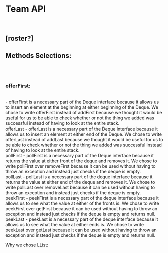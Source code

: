 <h1>Team API </h1></br>
<h2>[roster?] </h2>

<h2> Methods Selections: </h2></br>
    <h3> offerFirst: </h3> </br>
    - offerFirst is a necessary part of the Deque interface because it allows us to insert an element at the beginning at either beginning of the Deque. We chose to write offerFirst instead of addFirst because we thought it would be useful for us to be able to check whether or not the thing we added was successful instead of having to look at the entire stack. 
    </br>
    offerLast - offerLast is a necessary part of the Deque interface because it allows us to insert an element at either end of the Deque. We chose to write offerLast instead of addLast because we thought it would be useful for us to be able to check whether or not the thing we added was successful instead of having to look at the entire stack.
    </br>
    pollFirst - pollFirst is a necessary part of the Deque interface because it returns the value at either front of the deque and removes it. We chose to write pollFirst over removeFirst because it can be used without having to throw an exception and instead just checks if the deque is empty. 
    </br>
    pollLast - pollLast is a necessary part of the deque interface because it returns the value at either end of the deque and removes it. We chose to write pollLast over removeLast because it can be used without having to throw an exception and instead just checks if the deque is empty. 
    </br>
    peekFirst - peekFirst is a necessary part of the deque interface because it allows us to see what the value at either of the fronts is. We chose to write peekFirst over getFirst because it can be used without having to throw an exception and instead just checks if the deque is empty and returns null.
    </br>
    peekLast - peekLast is a necessary part of the deque interface because it allows us to see what the value at either ends is. We chose to write peekLast over getLast because it can be used without having to throw an exception and instead just checks if the deque is empty and returns null.
    </br>

Why we chose LList:
